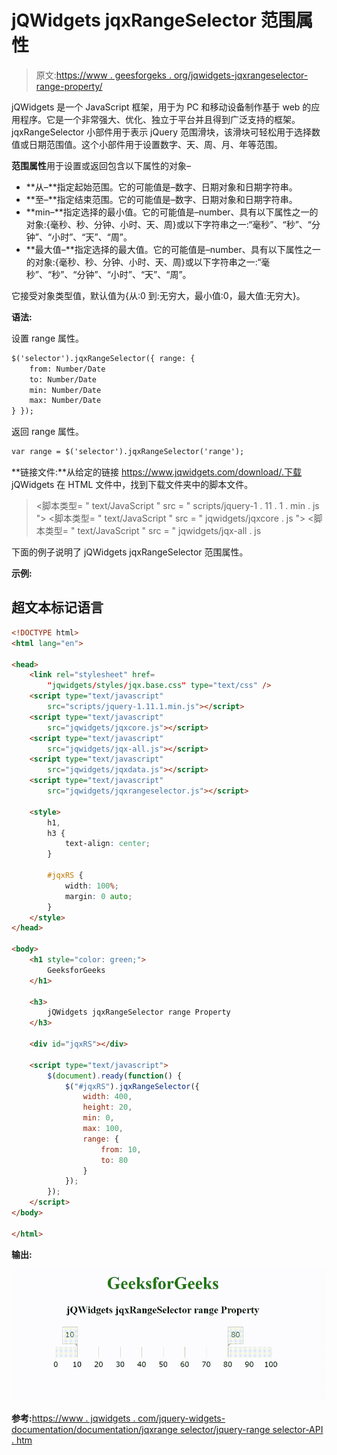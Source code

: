 # jQWidgets jqxRangeSelector 范围属性

> 原文:[https://www . geesforgeks . org/jqwidgets-jqxrangeselector-range-property/](https://www.geeksforgeeks.org/jqwidgets-jqxrangeselector-range-property/)

jQWidgets 是一个 JavaScript 框架，用于为 PC 和移动设备制作基于 web 的应用程序。它是一个非常强大、优化、独立于平台并且得到广泛支持的框架。jqxRangeSelector 小部件用于表示 jQuery 范围滑块，该滑块可轻松用于选择数值或日期范围值。这个小部件用于设置数字、天、周、月、年等范围。

**范围属性**用于设置或返回包含以下属性的对象–

*   **从–**指定起始范围。它的可能值是–数字、日期对象和日期字符串。
*   **至–**指定结束范围。它的可能值是–数字、日期对象和日期字符串。
*   **min–**指定选择的最小值。它的可能值是–number、具有以下属性之一的对象:{毫秒、秒、分钟、小时、天、周}或以下字符串之一:“毫秒”、“秒”、“分钟”、“小时”、“天”、“周”。
*   **最大值–**指定选择的最大值。它的可能值是–number、具有以下属性之一的对象:{毫秒、秒、分钟、小时、天、周}或以下字符串之一:“毫秒”、“秒”、“分钟”、“小时”、“天”、“周”。

它接受对象类型值，默认值为{从:0 到:无穷大，最小值:0，最大值:无穷大}。

**语法:**

设置 range 属性。

```html
$('selector').jqxRangeSelector({ range: {
    from: Number/Date
    to: Number/Date
    min: Number/Date
    max: Number/Date
} });
```

返回 range 属性。

```html
var range = $('selector').jqxRangeSelector('range');
```

**链接文件:**从给定的链接 https://www.jqwidgets.com/download/.下载 jQWidgets 在 HTML 文件中，找到下载文件夹中的脚本文件。

> <link rel="”stylesheet”" href="”jqwidgets/styles/jqx.base.css”" type="”text/css”">
> <脚本类型= " text/JavaScript " src = " scripts/jquery-1 . 11 . 1 . min . js "></脚本类型>
> <脚本类型= " text/JavaScript " src = " jqwidgets/jqxcore . js "></脚本类型>
> <脚本类型= " text/JavaScript " src = " jqwidgets/jqx-all . js

下面的例子说明了 jQWidgets jqxRangeSelector 范围属性。

**示例:**

## 超文本标记语言

```html
<!DOCTYPE html>
<html lang="en">

<head>
    <link rel="stylesheet" href=
        "jqwidgets/styles/jqx.base.css" type="text/css" />
    <script type="text/javascript" 
        src="scripts/jquery-1.11.1.min.js"></script>
    <script type="text/javascript" 
        src="jqwidgets/jqxcore.js"></script>
    <script type="text/javascript" 
        src="jqwidgets/jqx-all.js"></script>
    <script type="text/javascript" 
        src="jqwidgets/jqxdata.js"></script>
    <script type="text/javascript" 
        src="jqwidgets/jqxrangeselector.js"></script>

    <style>
        h1,
        h3 {
            text-align: center;
        }

        #jqxRS {
            width: 100%;
            margin: 0 auto;
        }
    </style>
</head>

<body>
    <h1 style="color: green;">
        GeeksforGeeks
    </h1>

    <h3>
        jQWidgets jqxRangeSelector range Property
    </h3>

    <div id="jqxRS"></div>

    <script type="text/javascript">
        $(document).ready(function() {
            $("#jqxRS").jqxRangeSelector({
                width: 400,
                height: 20,
                min: 0,
                max: 100,
                range: {
                    from: 10,
                    to: 80
                }
            });
        });
    </script>
</body>

</html>
```

**输出:**

![](img/ace57b40ed3c904c8a7ba77cbfcbcbd1.png)

**参考:**[https://www . jqwidgets . com/jquery-widgets-documentation/documentation/jqxrange selector/jquery-range selector-API . htm](https://www.jqwidgets.com/jquery-widgets-documentation/documentation/jqxrangeselector/jquery-rangeselector-api.htm)